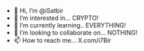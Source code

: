 - 👋 Hi, I’m @iSatbir
- 👀 I’m interested in... CRYPTO!
- 🌱 I’m currently learning.. EVERYTHING!
- 💞️ I’m looking to collaborate on... NOTHING!
- 📫 How to reach me... X.com/i7Bir

<!---
iSatbir/iSatbir is a ✨ special ✨ repository because its `README.md` (this file) appears on your GitHub profile.
You can click the Preview link to take a look at your changes.
--->
